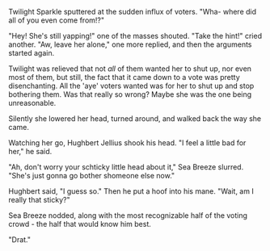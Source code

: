 Twilight Sparkle sputtered at the sudden influx of voters. "Wha- where did all of you even come from!?"

"Hey! She's still yapping!" one of the masses shouted. "Take the hint!" cried another. "Aw, leave her alone," one more replied, and then the arguments started again.

Twilight was relieved that not *all* of them wanted her to shut up, nor even most of them, but still, the fact that it came down to a vote was pretty disenchanting. All the 'aye' voters wanted was for her to shut up and stop bothering them. Was that really so wrong? Maybe she was the one being unreasonable.

Silently she lowered her head, turned around, and walked back the way she came.

Watching her go, Hughbert Jellius shook his head. "I feel a little bad for her," he said.

"Ah, don't worry your schticky little head about it," Sea Breeze slurred. "She's just gonna go bother shomeone else now."

Hughbert said, "I guess so." Then he put a hoof into his mane. "Wait, am I really that sticky?"

Sea Breeze nodded, along with the most recognizable half of the voting crowd - the half that would know him best.

"Drat."